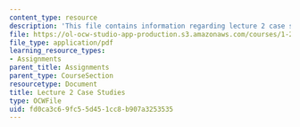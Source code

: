 ```yaml
---
content_type: resource
description: 'This file contains information regarding lecture 2 case studies. '
file: https://ol-ocw-studio-app-production.s3.amazonaws.com/courses/1-264j-database-internet-and-systems-integration-technologies-fall-2013/fd0ca3c69fc55d451cc8b907a3253535_MIT1_264JF13_L2_case.pdf
file_type: application/pdf
learning_resource_types:
- Assignments
parent_title: Assignments
parent_type: CourseSection
resourcetype: Document
title: Lecture 2 Case Studies
type: OCWFile
uid: fd0ca3c6-9fc5-5d45-1cc8-b907a3253535
---
```

